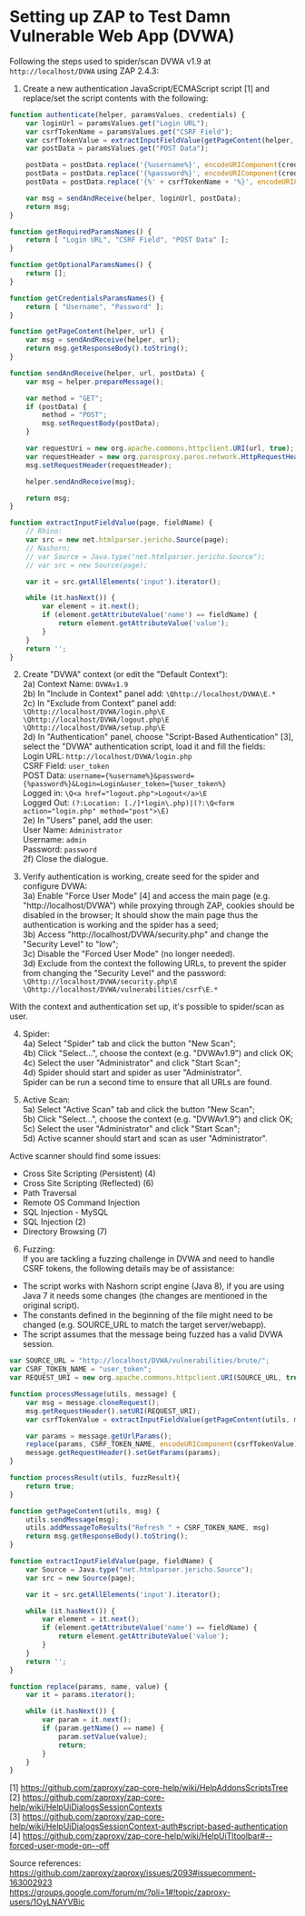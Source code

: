 # Setting up ZAP to Test Damn Vulnerable Web App (DVWA)

Following the steps used to spider/scan DVWA v1.9 at `http://localhost/DVWA` using ZAP 2.4.3:

1) Create a new authentication JavaScript/ECMAScript script [1] and replace/set the script contents with the following:

``` JavaScript
function authenticate(helper, paramsValues, credentials) {
    var loginUrl = paramsValues.get("Login URL");
    var csrfTokenName = paramsValues.get("CSRF Field");
    var csrfTokenValue = extractInputFieldValue(getPageContent(helper, loginUrl), csrfTokenName);
    var postData = paramsValues.get("POST Data");

    postData = postData.replace('{%username%}', encodeURIComponent(credentials.getParam("Username")));
    postData = postData.replace('{%password%}', encodeURIComponent(credentials.getParam("Password")));
    postData = postData.replace('{%' + csrfTokenName + '%}', encodeURIComponent(csrfTokenValue));

    var msg = sendAndReceive(helper, loginUrl, postData);
    return msg;
}

function getRequiredParamsNames() {
    return [ "Login URL", "CSRF Field", "POST Data" ];
}

function getOptionalParamsNames() {
    return [];
}

function getCredentialsParamsNames() {
    return [ "Username", "Password" ];
}

function getPageContent(helper, url) {
    var msg = sendAndReceive(helper, url);
    return msg.getResponseBody().toString();
}

function sendAndReceive(helper, url, postData) {
    var msg = helper.prepareMessage();

    var method = "GET";
    if (postData) {
        method = "POST";
        msg.setRequestBody(postData);
    }

    var requestUri = new org.apache.commons.httpclient.URI(url, true);
    var requestHeader = new org.parosproxy.paros.network.HttpRequestHeader(method, requestUri, "HTTP/1.0");
    msg.setRequestHeader(requestHeader);

    helper.sendAndReceive(msg);

    return msg;
}

function extractInputFieldValue(page, fieldName) {
    // Rhino:
    var src = new net.htmlparser.jericho.Source(page);
    // Nashorn:
    // var Source = Java.type("net.htmlparser.jericho.Source");
    // var src = new Source(page);

    var it = src.getAllElements('input').iterator();

    while (it.hasNext()) {
        var element = it.next();
        if (element.getAttributeValue('name') == fieldName) {
            return element.getAttributeValue('value');
        }
    }
    return '';
}
```

2) Create "DVWA" context (or edit the "Default Context"): <br>
2a) Context Name: `DVWAv1.9` <br>
2b) In "Include in Context" panel add: `\Qhttp://localhost/DVWA\E.*` <br>
2c) In "Exclude from Context" panel add:  <br>
`\Qhttp://localhost/DVWA/login.php\E` <br>
`\Qhttp://localhost/DVWA/logout.php\E` <br>
`\Qhttp://localhost/DVWA/setup.php\E` <br>
2d) In "Authentication" panel, choose "Script-Based Authentication" [3], select the "DVWA" authentication script, load it and fill the fields: <br>
Login URL: `http://localhost/DVWA/login.php` <br>
CSRF Field: `user_token` <br>
POST Data: `username={%username%}&password={%password%}&Login=Login&user_token={%user_token%}` <br>
Logged in: `\Q<a href="logout.php">Logout</a>\E`  <br>
Logged Out: `(?:Location: [./]*login\.php)|(?:\Q<form action="login.php" method="post">\E)` <br>
2e) In "Users" panel, add the user: <br>
User Name: `Administrator` <br>
Username: `admin` <br>
Password: `password` <br>
2f) Close the dialogue. <br>

3) Verify authentication is working, create seed for the spider and configure DVWA: <br>
3a) Enable "Force User Mode" [4] and access the main page (e.g. "http://localhost/DVWA") while proxying through ZAP, cookies should be disabled in the browser; It should show the main page thus the authentication is working and the spider has a seed; <br>
3b) Access "http://localhost/DVWA/security.php" and change the "Security Level" to "low"; <br>
3c) Disable the "Forced User Mode" (no longer needed). <br>
3d) Exclude from the context the following URLs, to prevent the spider from changing the "Security Level" and the password: <br>
`\Qhttp://localhost/DVWA/security.php\E` <br>
`\Qhttp://localhost/DVWA/vulnerabilities/csrf\E.*` <br>

With the context and authentication set up, it's possible to spider/scan as user. <br>

4) Spider: <br>
4a) Select "Spider" tab and click the button "New Scan"; <br>
4b) Click "Select...", choose the context (e.g. "DVWAv1.9") and click OK; <br>
4c) Select the user "Administrator" and click "Start Scan"; <br>
4d) Spider should start and spider as user "Administrator". <br>
Spider can be run a second time to ensure that all URLs are found. <br>

5) Active Scan: <br>
5a) Select "Active Scan" tab and click the button "New Scan"; <br>
5b) Click "Select...", choose the context (e.g. "DVWAv1.9") and click OK; <br>
5c) Select the user "Administrator" and click "Start Scan"; <br>
5d) Active scanner should start and scan as user "Administrator". <br>

Active scanner should find some issues:
  - Cross Site Scripting (Persistent) (4)
  - Cross Site Scripting (Reflected) (6)
  - Path Traversal
  - Remote OS Command Injection
  - SQL Injection - MySQL
  - SQL Injection (2)
  - Directory Browsing (7)

6) Fuzzing: <br>
If you are tackling a fuzzing challenge in DVWA and need to handle CSRF tokens, the following details may be of assistance: <br>
 - The script works with Nashorn script engine (Java 8), if you are using Java 7 it needs some changes (the changes are mentioned in the original script).
 - The constants defined in the beginning of the file might need to be changed (e.g. SOURCE_URL to match the target server/webapp).
 - The script assumes that the message being fuzzed has a valid DVWA session.

``` JavaScript
var SOURCE_URL = "http://localhost/DVWA/vulnerabilities/brute/";
var CSRF_TOKEN_NAME = "user_token";
var REQUEST_URI = new org.apache.commons.httpclient.URI(SOURCE_URL, true);

function processMessage(utils, message) {
    var msg = message.cloneRequest();
    msg.getRequestHeader().setURI(REQUEST_URI);
    var csrfTokenValue = extractInputFieldValue(getPageContent(utils, msg), CSRF_TOKEN_NAME);

    var params = message.getUrlParams();
    replace(params, CSRF_TOKEN_NAME, encodeURIComponent(csrfTokenValue));
    message.getRequestHeader().setGetParams(params);
}

function processResult(utils, fuzzResult){
    return true;
}

function getPageContent(utils, msg) {
    utils.sendMessage(msg);
    utils.addMessageToResults("Refresh " + CSRF_TOKEN_NAME, msg)
    return msg.getResponseBody().toString();
}

function extractInputFieldValue(page, fieldName) {
    var Source = Java.type("net.htmlparser.jericho.Source");
    var src = new Source(page);

    var it = src.getAllElements('input').iterator();

    while (it.hasNext()) {
        var element = it.next();
        if (element.getAttributeValue('name') == fieldName) {
            return element.getAttributeValue('value');
        }
    }
    return '';
}

function replace(params, name, value) {
    var it = params.iterator();

    while (it.hasNext()) {
        var param = it.next();
        if (param.getName() == name) {
            param.setValue(value);
            return;
        }
    }
}
```  

[1] https://github.com/zaproxy/zap-core-help/wiki/HelpAddonsScriptsTree <br>
[2] https://github.com/zaproxy/zap-core-help/wiki/HelpUiDialogsSessionContexts <br>
[3] https://github.com/zaproxy/zap-core-help/wiki/HelpUiDialogsSessionContext-auth#script-based-authentication <br>
[4] https://github.com/zaproxy/zap-core-help/wiki/HelpUiTltoolbar#--forced-user-mode-on--off <br>

Source references: <br>
https://github.com/zaproxy/zaproxy/issues/2093#issuecomment-163002923  <br>
https://groups.google.com/forum/m/?pli=1#!topic/zaproxy-users/1OyLNAYVBic <br>
